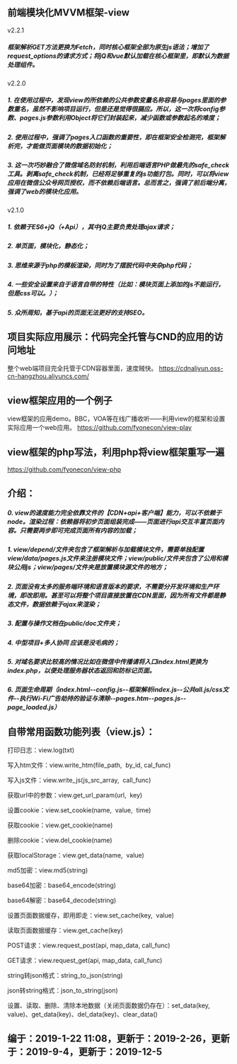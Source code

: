 ## 前端模块化MVVM框架-view

v2.2.1
##### 框架解析GET方法更换为Fetch，同时核心框架全部为原生js语法；增加了request_options的请求方式；将jQ和vue默认加载在核心框架里，即默认为数据处理组件。

v2.2.0
##### 1. 在使用过程中，发现view的所依赖的公共参数变量名称容易与pages里面的参数重名，虽然不影响项目运行，但是还是觉得很膈应。所以，这一次将config参数、pages.js参数利用Object将它们封装起来，减少函数或参数起名的难度；
##### 2. 使用过程中，强调了pages入口函数的重要性，即在框架安全检测完，框架解析完，才能做页面模块的数据初始化；
##### 3. 这一次巧妙融合了微信域名防封机制，利用后端语言PHP做最先的safe_check工具。剥离safe_check机制，已经将足够重复的js功能打包。同时，可以将view应用在微信公众号网页授权，而不依赖后端语言。总而言之，强调了前后端分离，强调了web的模块化应用。

v2.1.0
##### 1. 依赖于ES6+jQ（+Api），其中jQ主要负责处理ajax请求；
##### 2. 单页面，模块化，静态化；
##### 3. 思维来源于php的模板渲染，同时为了摆脱代码中夹杂php代码；
##### 4. 一些安全设置来自于语言自带的特性（比如：模块页面上添加的js不能运行，但是css可以。）；
##### 5. 众所周知，基于api的页面无法更好的支持SEO。

## 项目实际应用展示：代码完全托管与CND的应用的访问地址
整个web端项目完全托管于CDN容器里面，速度贼快。
https://cdnaliyun.oss-cn-hangzhou.aliyuncs.com/

## view框架应用的一个例子

view框架的应用demo。BBC，VOA等在线广播收听——利用view的框架和设置实际应用一个web应用。
https://github.com/fyonecon/view-play

## view框架的php写法，利用php将view框架重写一遍
https://github.com/fyonecon/view-php

## 介绍：
##### 0. view的速度能力完全依靠文件的【CDN+api+客户端】能力，可以不依赖于node。渲染过程：依赖器将初步页面组装完成——页面进行api交互丰富页面内容。只需要两步即可完成页面所有内容的加载；
##### 1. view/depend/文件夹包含了框架解析与加载模块文件，需要单独配置view/data/pages.js文件来注册模块文件；view/public/文件夹包含了公用和模块公用js；view/pages/文件夹是放置模块源文件的地方；
##### 2. 页面没有太多的服务端环境和语言版本的要求，不需要分开发环境和生产环境，即改即用。甚至可以将整个项目直接放置在CDN里面，因为所有文件都是静态文件，数据依赖于ajax来渲染；
##### 3. 配置与操作文档在public/doc文件夹；
##### 4. 中型项目+多人协同 应该是没毛病的；
##### 5. 对域名要求比较高的情况比如在微信中传播请将入口index.html更换为index.php，以便处理服务器状态返回和防标记页面。 
##### 6. 页面生命周期（index.html--config.js--框架解析index.js--公共all.js/css文件--执行Wi-Fi广告劫持的验证与清除--pages.htm--pages.js--page_loaded.js）

## 自带常用函数功能列表（view.js）：
打印日志：view.log(txt)

写入htm文件：view.write_htm(file_path,  by_id, cal_func)

写入js文件：view.write_js(js_src_array,  call_func)

获取url中的参数：view.get_url_param(url,  key)

设置cookie：view.set_cookie(name,  value,  time)

获取cookie：view.get_cookie(name)

删除cookie：view.del_cookie(name)

获取localStorage：view.get_data(name,  value)

md5加密：view.md5(string)

base64加密：base64_encode(string)

base64解密：base64_decode(string)

设置页面数据缓存，即用即走：view.set_cache(key,  value)

读取页面数据缓存：view.get_cache(key)

POST请求：view.request_post(api, map_data, call_func)

GET请求：view.request_get(api, map_data, call_func)

string转json格式：string_to_json(string)

json转string格式：json_to_string(json)

设置、读取、删除、清除本地数据（关闭页面数据仍存在）：set_data(key, value)、get_data(key)、del_data(key)、clear_data()

## 编于：2019-1-22 11:08，更新于：2019-2-26，更新于：2019-9-4，更新于：2019-12-5
